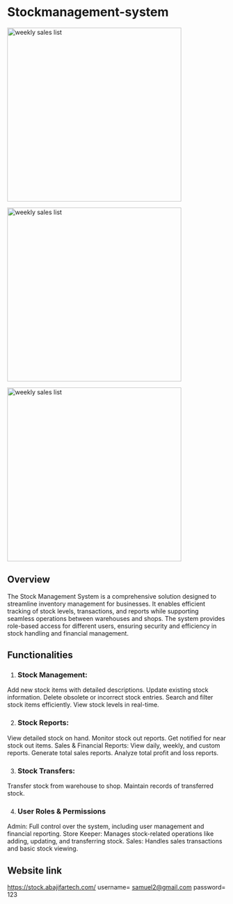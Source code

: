 # Stockmanagement-system
<p align="left"><a href="https://abajifartech.com/weekly_sales_list_table.PNG" target="_blank"><img src="https://abajifartech.com/weekly_sales_list_table.PNG" width="400" alt="weekly sales list"></a></p>
<p align="left"><a href="https://abajifartech.com/weekly_sales_profit_barchart.PNG" target="_blank"><img src="https://abajifartech.com/weekly_sales_profit_barchart.PNG" width="400" alt="weekly sales list"></a></p>
<p align="left"><a href="https://abajifartech.com/weekly_sales_loss_piechart.PNG" target="_blank"><img src="https://abajifartech.com/weekly_sales_loss_piechart.PNG" width="400" alt="weekly sales list"></a></p>

## Overview
The Stock Management System is a comprehensive solution designed to streamline inventory management for businesses. It enables efficient tracking of stock levels, transactions, and reports while supporting seamless operations between warehouses and shops. The system provides role-based access for different users, ensuring security and efficiency in stock handling and financial management.

## Functionalities
1. ### Stock Management:

Add new stock items with detailed descriptions.
Update existing stock information.
Delete obsolete or incorrect stock entries.
Search and filter stock items efficiently.
View stock levels in real-time.

2. ### Stock Reports:

View detailed stock on hand.
Monitor stock out reports.
Get notified for near stock out items.
Sales & Financial Reports:
View daily, weekly, and custom reports.
Generate total sales reports.
Analyze total profit and loss reports.

3. ### Stock Transfers:

Transfer stock from warehouse to shop.
Maintain records of transferred stock.

4. ### User Roles & Permissions
Admin: Full control over the system, including user management and financial reporting.
Store Keeper: Manages stock-related operations like adding, updating, and transferring stock.
Sales: Handles sales transactions and basic stock viewing.

## Website link
https://stock.abajifartech.com/
username= samuel2@gmail.com
password= 123
